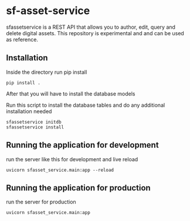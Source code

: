# sf-asset-service

sfassetservice is a REST API that allows you to author, edit, query and delete digital assets.
This repository is experimental and and can be used as reference.

## Installation

Inside the directory run pip install

```
pip install .
```

After that you will have to install the database models

Run this script to install the database tables and do any additional installation needed

```
sfassetservice initdb
sfassetservice install
```

## Running the application for development

run the server like this for development and live reload

```
uvicorn sfasset_service.main:app --reload
```

## Running the application for production

run the server for production

```
uvicorn sfasset_service.main:app 
```

